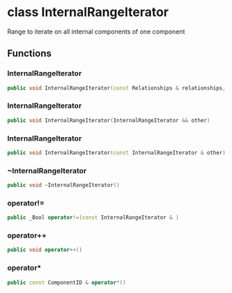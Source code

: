 # class InternalRangeIterator


 Range to iterate on all internal components of one component



## Functions

### InternalRangeIterator

```cpp
public void InternalRangeIterator(const Relationships & relationships, const uuid & component_id)
```


### InternalRangeIterator

```cpp
public void InternalRangeIterator(InternalRangeIterator && other)
```


### InternalRangeIterator

```cpp
public void InternalRangeIterator(const InternalRangeIterator & other)
```


### ~InternalRangeIterator

```cpp
public void ~InternalRangeIterator()
```


### operator!=

```cpp
public _Bool operator!=(const InternalRangeIterator & )
```


### operator++

```cpp
public void operator++()
```


### operator*

```cpp
public const ComponentID & operator*()
```




